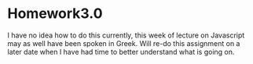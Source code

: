 # Homework3.0

I have no idea how to do this currently, this week of lecture on Javascript may as well have been spoken in Greek. 
Will re-do this assignment on a later date when I have had time to better understand  what is going on. 
